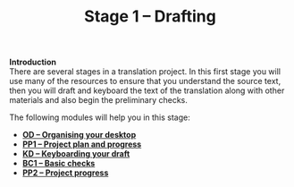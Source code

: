 ﻿---
title: Stage 1 – Drafting
---
**Introduction**  
There are several stages in a translation project. In this first stage you will use many of the resources to ensure that you understand the source text, then you will draft and keyboard the text of the translation along with other materials and also begin the preliminary checks.

The following modules will help you in this stage:  
-   [**OD – Organising your desktop**](2.OD.md)
-   [**PP1 – Project plan and progress**](3.PP1.md) 
-   [**KD – Keyboarding your draft**](4.KD.md)
-   [**BC1 – Basic checks**](5.BC1.md)
-   [**PP2 – Project progress**](6.PP2.md)
